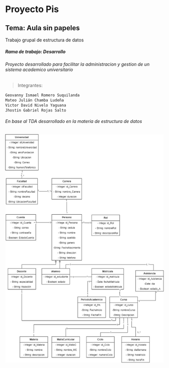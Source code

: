 # Proyecto Pis
## Tema: Aula sin papeles
Trabajo grupal de estructura de datos
##### Rama de trabajo: Desarrollo
###### Proyecto desarrollado para facilitar la administracion y gestion de un sistema academico universitario
>Integrantes:
```
Geovanny Ismael Romero Suquilanda
Mateo Julián Chamba Ludeña
Victor David Nivelo Yaguana
Jhostin Gabriel Rojas Salto
```
###### En base al TDA desarrollado en la materia de estructura de datos
![This is an image](https://raw.githubusercontent.com/VictorNivelo/ProyectoEstructuraPis/main/TDA_PIS%20.jpg)
